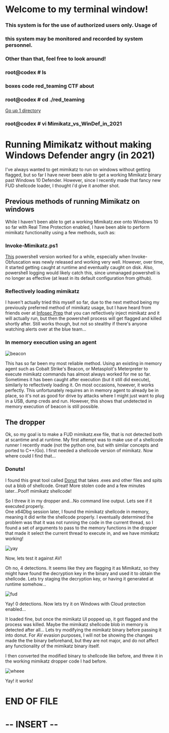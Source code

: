 # Welcome to my terminal window!                                                               
###  This system is for the use of authorized users only.  Usage of   
###  this system may be monitored and recorded by system personnel.                                                                   
###           Other than that, feel free to look around!  
### root@codex # ls
### boxes code red_teaming CTF about
### root@codex # cd ./red_teaming
[Go up 1 directory](../red_teaming.md)
### root@codex # vi Mimikatz_vs_WinDef_in_2021
  
# Running Mimikatz without making Windows Defender angry (in 2021)

I've always wanted to get mimikatz to run on windows without getting flagged, but so far I have never been able to get a working Mimikatz binary past Windows 10 Defender.
However, since I recently made that fancy new FUD shellcode loader, I thought i'd give it another shot.

## Previous methods of running Mimikatz on windows
  
While I haven't been able to get a working Mimikatz.exe onto Windows 10 so far with Real Time Protection enabled, I have been able to perform mimikatz functionality using
a few methods, such as:
  
### Invoke-Mimikatz.ps1
  
[This](https://github.com/PowerShellMafia/PowerSploit/blob/master/Exfiltration/Invoke-Mimikatz.ps1) powershell version worked for a while, especially when Invoke-Obfuscation was newly released and working very well. However, over time, it started getting caught
at runtime and eventually caught on disk. Also, powershell logging would likely catch this, since unmanaged powershell is no longer as effective (at least in its default 
configuration from github).

### Reflectively loading mimikatz
  
I haven't actually tried this myself so far, due to the next method being my previously preferred method of mimikatz usage, but I have heard from friends over at [Infosec Prep](https://discord.gg/FBnEgHmce6) that you can
reflectively inject mimikatz and it will actually run, but then the powershell process will get flagged and killed shortly after. Still works though, but not so stealthy
if there's anyone watching alerts over at the blue team...

### In memory execution using an agent
  
![beacon](./Mimikatz_vs_WinDef_in_2021_img/beacon_mimikatz.png)
  
This has so far been my most reliable method. Using an existing in memory agent such as Cobalt Strike's Beacon, or Metasploit's Meterpreter to execute mimikatz commands
has almost always worked for me so far. Sometimes it has been caught after execution (but it still did execute), similarly to reflectively loading it. On most occasions,
however, it works perfectly. This unfortunately requires an in memory agent to already be in place, so it's not as good for drive by attacks where I might just want to
plug in a USB, dump creds and run. However, this shows that undetected in memory execution of beacon is still possible.


## The dropper
  
Ok, so my goal is to make a FUD mimikatz.exe file, that is not detected both at scantime and at runtime. My first attempt was to make use of a shellcode runner I recently
made (not the python one, but with similar concepts and ported to C++/Go). I first needed a shellcode version of mimikatz. Now where could I find that...

### Donuts!
  
I found this great tool called [Donut](https://github.com/TheWover/donut) that takes .exes and other files and spits out a blob of shellcode. Great! More stolen code and
a few minutes later...Poof! mimikatz shellcode!  
  
So I threw it in my dropper and...No command line output. Lets see if it executed properly.  
One x64Dbg session later, I found the mimikatz shellcode in memory, meaning it did write the shellcode properly. I eventually determined the problem was that it was not
running the code in the current thread, so I found a set of arguments to pass to the memory functions in the dropper that made it select the current thread to execute in,
and we have mimikatz working!
  
![yay](./Mimikatz_vs_WinDef_in_2021_img/dropper_mimikatz1.png)
  
Now, lets test it against AV!

Oh no, 4 detections. It seems like they are flagging it as Mimikatz, so they might have found the decryption key in the binary and used it to obtain the shellcode. Lets try
staging the decryption key, or having it generated at runtime somehow...
  
![fud](./Mimikatz_vs_WinDef_in_2021_img/mimikatz_fud.png)
  
Yay! 0 detections. Now lets try it on Windows with Cloud protection enabled...

It loaded fine, but once the mimikatz UI popped up, it got flagged and the process was killed. Maybe the mimikatz shellcode blob in memory is detected after all... Lets try modifying the mimikatz binary before passing it into donut. For AV evasion purposes, I will not be showing the changes made the the binary beforehand, but they are not major, and do not affect any functionality of the mimikatz binary itself.

I then converted the modified binary to shellcode like before, and threw it in the working mimikatz dropper code I had before.
  
![wheee](./Mimikatz_vs_WinDef_in_2021_img/mimikatz_final.png)
  
Yay! it works!

# END OF FILE
# -- INSERT --



